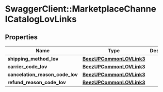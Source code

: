 # SwaggerClient::MarketplaceChannelCatalogLovLinks

## Properties
Name | Type | Description | Notes
------------ | ------------- | ------------- | -------------
**shipping_method_lov** | [**BeezUPCommonLOVLink3**](BeezUPCommonLOVLink3.md) |  | [optional] 
**carrier_code_lov** | [**BeezUPCommonLOVLink3**](BeezUPCommonLOVLink3.md) |  | [optional] 
**cancelation_reason_code_lov** | [**BeezUPCommonLOVLink3**](BeezUPCommonLOVLink3.md) |  | [optional] 
**refund_reason_code_lov** | [**BeezUPCommonLOVLink3**](BeezUPCommonLOVLink3.md) |  | [optional] 


